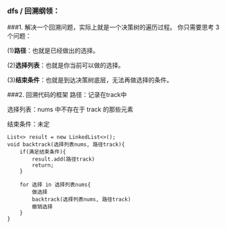 ### **dfs / 回溯纲领**：

###1. 解决一个回溯问题，实际上就是一个决策树的遍历过程。
你只需要思考 3 个问题：

(1)**路径**：也就是已经做出的选择。

(2)**选择列表**：也就是你当前可以做的选择。

(3)**结束条件**：也就是到达决策树底层，无法再做选择的条件。

###2. 回溯代码的框架
路径：记录在track中

选择列表：nums 中不存在于 track 的那些元素

结束条件：未定

    List<> result = new LinkedList<>();
    void backtrack(选择列表nums, 路径track){
        if(满足结束条件){
            result.add(路径track)
            return;
        }

        for 选择 in 选择列表nums{
            做选择
            backtrack(选择列表nums, 路径track)
            撤销选择
        }
    }



